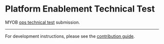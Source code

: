 # Platform Enablement Technical Test

MYOB [ops technical test] submission.

[ops technical test]: https://github.com/MYOB-Technology/ops-technical-test

---

For development instructions, please see the [contribution guide].

[contribution guide]: CONTRIBUTING.md
